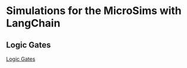 # Simulations for the MicroSims with LangChain

## Logic Gates

[Logic Gates](./logic-gates/index.md)